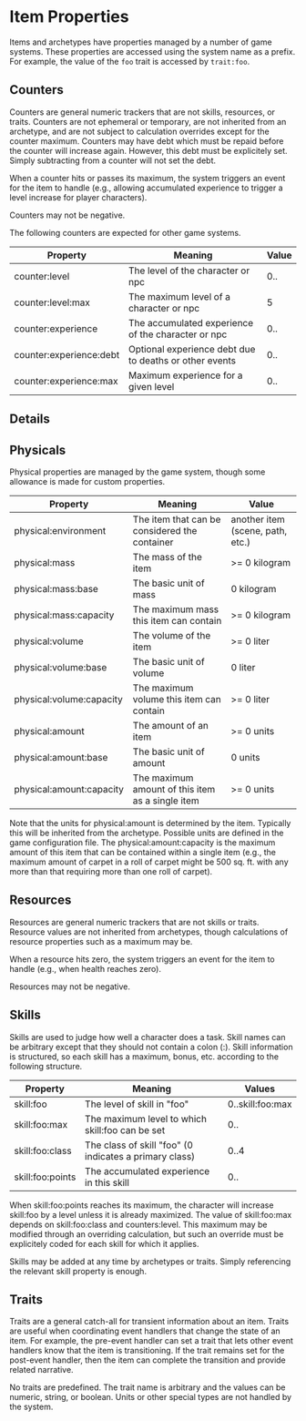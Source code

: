 # Item Properties

Items and archetypes have properties managed by a number of game systems.
These properties are accessed using the system name as a prefix. For example,
the value of the `foo` trait is accessed by `trait:foo`.

## Counters

Counters are general numeric trackers that are not skills, resources, or
traits. Counters are not ephemeral or temporary, are not inherited from 
an archetype, and are not subject to calculation overrides except for the
counter maximum. Counters may have debt which must be repaid before the
counter will increase again. However, this debt must be explicitely set.
Simply subtracting from a counter will not set the debt.

When a counter hits or passes its maximum, the system triggers an event
for the item to handle (e.g., allowing accumulated experience to trigger
a level increase for player characters).

Counters may not be negative.

The following counters are expected for other game systems.

| Property | Meaning | Value |
| -------- | ------- | ----- |
| counter:level | The level of the character or npc | 0.. |
| counter:level:max | The maximum level of a character or npc | 5 |
| counter:experience | The accumulated experience of the character or npc | 0.. |
| counter:experience:debt | Optional experience debt due to deaths or other events | 0.. |
| counter:experience:max  | Maximum experience for a given level | 0.. |

## Details

## Physicals

Physical properties are managed by the game system, though some allowance is
made for custom properties.

| Property | Meaning | Value |
| -------- | ------- | ----- |
| physical:environment | The item that can be considered the container | another item (scene, path, etc.) |
| physical:mass | The mass of the item | >= 0 kilogram |
| physical:mass:base | The basic unit of mass | 0 kilogram |
| physical:mass:capacity | The maximum mass this item can contain | >= 0 kilogram |
| physical:volume | The volume of the item | >= 0 liter |
| physical:volume:base | The basic unit of volume | 0 liter |
| physical:volume:capacity | The maximum volume this item can contain | >= 0 liter |
| physical:amount | The amount of an item | >= 0 units |
| physical:amount:base | The basic unit of amount | 0 units |
| physical:amount:capacity | The maximum amount of this item as a single item | >= 0 units |

Note that the units for physical:amount is determined by the item. Typically
this will be inherited from the archetype. Possible units are defined in the
game configuration file. The physical:amount:capacity is the maximum amount
of this item that can be contained within a single item (e.g., the maximum
amount of carpet in a roll of carpet might be 500 sq. ft. with any more than
that requiring more than one roll of carpet).

## Resources

Resources are general numeric trackers that are not skills or traits.
Resource values are not inherited from archetypes, though calculations
of resource properties such as a maximum may be.

When a resource hits zero, the system triggers an event for the item to
handle (e.g., when health reaches zero).

Resources may not be negative.

## Skills

Skills are used to judge how well a character does a task. Skill names can
be arbitrary except that they should not contain a colon (:). Skill
information is structured, so each skill has a maximum, bonus, etc.
according to the following structure.

| Property | Meaning | Values |
| -------- | ------- | ------ |
| skill:foo | The level of skill in "foo" | 0..skill:foo:max |
| skill:foo:max | The maximum level to which skill:foo can be set | 0.. |
| skill:foo:class | The class of skill "foo" (0 indicates a primary class) | 0..4 |
| skill:foo:points | The accumulated experience in this skill | 0.. |

When skill:foo:points reaches its maximum, the character will increase
skill:foo by a level unless it is already maximized. The value of
skill:foo:max depends on skill:foo:class and counters:level. This maximum may
be modified through an overriding calculation, but such an override must be
explicitely coded for each skill for which it applies.

Skills may be added at any time by archetypes or traits. Simply referencing
the relevant skill property is enough.

## Traits

Traits are a general catch-all for transient information about an item.
Traits are useful when coordinating event handlers that change the state
of an item. For example, the pre-event handler can set a trait that lets
other event handlers know that the item is transitioning. If the trait
remains set for the post-event handler, then the item can complete the
transition and provide related narrative.

No traits are predefined. The trait name is arbitrary and the values can
be numeric, string, or boolean. Units or other special types are not
handled by the system.